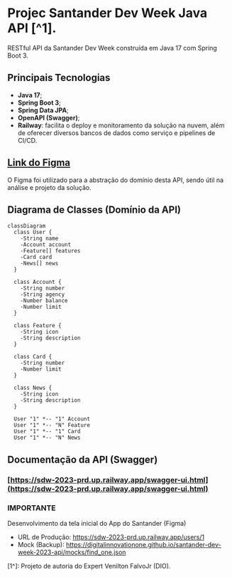 # Projec Santander Dev Week Java API [^1].

RESTful API da Santander Dev Week construída em Java 17 com Spring Boot 3.

## Principais Tecnologias
 - **Java 17**;
 - **Spring Boot 3**;
 - **Spring Data JPA**;
 - **OpenAPI (Swagger)**;
 - **Railway**: facilita o deploy e monitoramento da solução na nuvem, além de oferecer diversos bancos de dados como serviço e pipelines de CI/CD.

## [Link do Figma](https://www.figma.com/file/0ZsjwjsYlYd3timxqMWlbj/SANTANDER---Projeto-Web%2FMobile?type=design&node-id=1421%3A432&mode=design&t=6dPQuerScEQH0zAn-1)

O Figma foi utilizado para a abstração do domínio desta API, sendo útil na análise e projeto da solução.

## Diagrama de Classes (Domínio da API)

```mermaid
classDiagram
  class User {
    -String name
    -Account account
    -Feature[] features
    -Card card
    -News[] news
  }

  class Account {
    -String number
    -String agency
    -Number balance
    -Number limit
  }

  class Feature {
    -String icon
    -String description
  }

  class Card {
    -String number
    -Number limit
  }

  class News {
    -String icon
    -String description
  }

  User "1" *-- "1" Account
  User "1" *-- "N" Feature
  User "1" *-- "1" Card
  User "1" *-- "N" News
```

## Documentação da API (Swagger)

### [https://sdw-2023-prd.up.railway.app/swagger-ui.html](https://sdw-2023-prd.up.railway.app/swagger-ui.html)


### IMPORTANTE

Desenvolvimento da tela inicial do App do Santander (Figma)
- URL de Produção: https://sdw-2023-prd.up.railway.app/users/1
- Mock (Backup): https://digitalinnovationone.github.io/santander-dev-week-2023-api/mocks/find_one.json

[1^]: Projeto de autoria do Expert Venilton FalvoJr (DIO).
